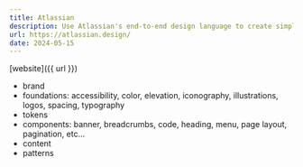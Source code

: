 ```yaml
---
title: Atlassian
description: Use Atlassian's end-to-end design language to create simple, intuitive and beautiful experiences.
url: https://atlassian.design/
date: 2024-05-15
---
```

[website]({{ url }})
- brand
- foundations: accessibility, color, elevation, iconography, illustrations, logos, spacing, typography
- tokens
- components: banner, breadcrumbs, code, heading, menu, page layout, pagination, etc...
- content
- patterns